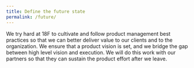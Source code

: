 ```yaml
---
title: Define the future state
permalink: /future/
---
```

We try hard at 18F to cultivate and follow product management best practices so that we can better deliver value to our clients and to the organization. We ensure that a product vision is set, and we bridge the gap between high level vision and execution. We will do this work with our partners so that they can sustain the product effort after we leave.
